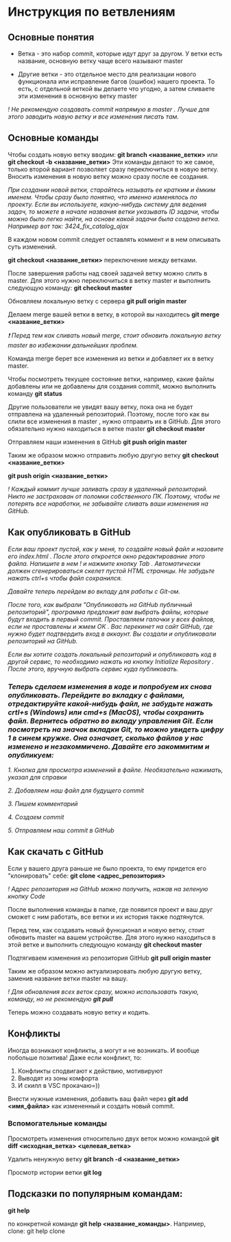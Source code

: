 # **Инструкция по ветвлениям**

## **Основные понятия**
* Ветка - это набор commit, которые идут друг за другом. У ветки есть название, основную ветку чаще всего называют master

* Другие ветки - это отдельное место для реализации нового функционала или исправление багов (ошибок) нашего проекта. То есть, с отдельной веткой вы делаете что угодно, а затем сливаете эти изменения в основную ветку master

*! Не рекомендую создавать commit напрямую в master . Лучше для этого заводить новую ветку и все изменения писать там.*

## **Основные команды**

Чтобы создать новую ветку вводим:
**git branch <название_ветки>**
или **git checkout -b <название_ветки>**
Эти команды делают то же самое, только второй вариант позволяет сразу переключиться в новую ветку. Вносить изменения в новую ветку можно сразу после ее создания.

*При создании новой ветки, старайтесь называть ее кратким и ёмким именем. Чтобы сразу было понятно, что именно изменялось по проекту. Если вы используете, какую-нибудь систему для ведения задач, то можете в начале названия ветки указывать ID задачи, чтобы можно было легко найти, на основе какой задачи была создана ветка. Например вот так: 3424_fix_catalog_ajax*

В каждом новом commit следует оставлять коммент и в нем описывать суть изменений.

**git checkout <название_ветки>** переключение между ветками.

После завершения работы над своей задачей ветку можно слить в master. Для этого нужно переключиться в ветку master и выполнить следующую команду:
**git checkout master** 

Обновляем локальную ветку с сервера
**git pull origin master**

Делаем merge вашей ветки в ветку, в которой вы находитесь **git merge <название_ветки>**

*❗️ Перед тем как сливать новый merge, стоит обновить локальную ветку master во избежании дальнейших проблем.*

Команда merge берет все изменения из ветки и добавляет их в ветку master.

Чтобы посмотреть текущее состояние ветки, например, какие файлы добавлены или не добавлены для создания commit, можно выполнить команду **git status**

Другие пользователи не увидят вашу ветку, пока она не будет отправлена на удаленный репозиторий. Поэтому, после того как вы слили все изменения в master , нужно отправить их в GitHub. Для этого обязательно нужно находиться в ветке master **git checkout master**

Отправляем наши изменения в GitHub
**git push origin master**

Таким же образом можно отправить любую другую ветку **git checkout <название_ветки>**

**git push origin <название_ветки>**

*! Каждый коммит лучше заливать сразу в удаленный репозиторий. Никто не застрахован от поломки собственного ПК. Поэтому, чтобы не потерять все наработки, не забывайте сливать ваши изменения на GitHub.*

## **Как опубликовать в GitHub**

*Если ваш проект пустой, как у меня, то создайте новый файл и назовите его index.html . После этого откроется окно редактирование этого файла. Напишите в нем ! и нажмите кнопку Tab . Автоматически должен сгенерироваться скелет пустой HTML страницы. Не забудьте нажать ctrl+s чтобы файл сохранился.*

*Давайте теперь перейдем во вкладу для работы с Git-ом.*

*После того, как выбрали "Опубликовать на GitHub публичный репозиторий", программа предложит вам выбрать файлы, которые будут входить в первый commit. Проставляем галочки у всех файлов, если не проставлены и жмем ОК . Вас перекинет на сайт GitHub, где нужно будет подтвердить вход в аккаунт. Вы создали и опубликовали репозиторий на GitHub.*

*Если вы хотите создать локальный репозиторий и опубликовать код в другой сервис, то необходимо нажать на кнопку Initialize Repository . После этого, вручную выбрать сервис куда публиковать.*


### *Теперь сделаем изменения в коде и попробуем их снова опубликовать. Перейдите во вкладку с файлами, отредактируйте какой-нибудь файл, не забудьте нажать crtl+s (Windows) или cmd+s (MacOS), чтобы сохранить файл. Вернитесь обратно во вкладу управления Git. Если посмотреть на значок вкладки Git, то можно увидеть цифру 1 в синем кружке. Она означает, сколько файлов у нас изменено и незакоммичено. Давайте его закоммитим и опубликуем:*

*1. Кнопка для просмотра изменений в файле. Необязательно нажимать, указал для справки*

*2. Добавляем наш файл для будущего commit*

*3. Пишем комментарий*

*4. Создаем commit*

*5. Отправляем наш commit в GitHub*

## **Как скачать с GitHub**

Если у вашего друга раньше не было проекта, то ему придется его "клонировать" себе: **git clone <адрес_репозитория>**

*! Адрес репозитория на GitHub можно получить, нажав на зеленую кнопку Code*

После выполнения команды в папке, где появится проект и ваш друг сможет с ним работать, все ветки и их история также подтянутся.

Перед тем, как создавать новый функционал и новую ветку, стоит обновить master на вашем устройстве. Для этого нужно находиться в этой ветке и выполнить следующую команду **git checkout master**

Подтягиваем изменения из репозитория GitHub **git pull origin master**

Таким же образом можно актуализировать любую другую ветку, заменив название ветки master на вашу.

*! Для обновления всех веток сразу, можно использовать такую, команду, но не рекомендую **git pull***

Теперь можно создавать новую ветку и кодить.

## **Конфликты**
Иногда возникают конфликты, а могут и не возникать.
И вообще побольше позитива! 
Даже если конфликт, то:

1. Конфликты сподвигают к действию, мотивируют
2. Выводят из зоны комфорта
3. И скилл в VSC прокачаю=))

Внести нужные изменения, добавить ваш файл через **git add <имя_файла>** как измененный и создать новый commit.

### Вспомогательные команды
Просмотреть изменения относительно двух веток можно командой **git diff <исходная_ветка> <целевая_ветка>**

Удалить ненужную ветку **git branch -d <название_ветки>**

Просмотр истории ветки **git log**

## Подсказки по популярным командам:

**git help**

по конкретной команде
**git help <название_команды>**.
Например, clone: git help clone